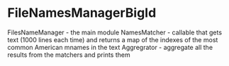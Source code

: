 # FileNamesManagerBigId
FilesNameManager - the main module
NamesMatcher - callable that gets text (1000 lines each time) and returns a map of the indexes of the most common American mnames in the text
Aggregrator - aggregate all the results from the matchers and prints them
